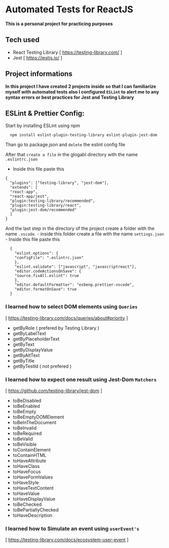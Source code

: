 # Automated Tests for ReactJS

__This is a personal project for practicing purposes__

## Tech used

* React Testing Library [ https://testing-library.com/ ]
* Jest [ https://jestjs.io/ ]                 

## Project informations

__In this project I have created 2 projects inside so that I can familiarize myself with automated tests also I configured `ESLint`  to alert me to any syntax errors or best practices for Jest and Testing Library__

## ESLint & Prettier Config:

Start by installing ESLint using npm

```
  npm install eslint-plugin-testing-library eslint-plugin-jest-dom
```

Than go to package.json and `delete` the eslint config file

After that `create a file` in the glogabl directory with the name `.eslintrc.json`
  - Inside this file paste this 
  
``` 
{
  "plugins": ["testing-library", "jest-dom"],
  "extends": [
  "react-app",
  "react-app/jest",
  "plugin:testing-library/recommended",
  "plugin:testing-library/react",
  "plugin:jest-dom/recommended"
  ]
}
```
  
  And the last step in the directory of the project create a folder with the name `.vscode`.
    - inside this folder create a file with the name `settings.json`
      - Inside this file paste this
      
```
  {
    "eslint.options": {
    "configFile": ".eslintrc.json"
    },
    "eslint.validate": ["javascript", "javascriptreact"],
    "editor.codeActionsOnSave": {
    "source.fixAll.eslint": true 
    },
    "editor.defaultFormatter": "esbenp.prettier-vscode",
    "editor.formatOnSave": true
  }
```

### I learned how to select DOM elements using `Queries` 

[ https://testing-library.com/docs/queries/about#priority ]   
 
* getByRole ( prefered by Testing Library )
* getByLabelText
* getByPlaceholderText
* getByText
* getByDisplayValue
* getByAltText
* getByTitle
* getByTestId ( not prefered )

### I learned  how to expect one result using Jest-Dom `Matchers` 

[ https://github.com/testing-library/jest-dom ]

* toBeDisabled
* toBeEnabled
* toBeEmpty
* toBeEmptyDOMElement
* toBeInTheDocument
* toBeInvalid
* toBeRequired
* toBeValid
* toBeVisible
* toContainElement
* toContainHTML
* toHaveAttribute
* toHaveClass
* toHaveFocus
* toHaveFormValues
* toHaveStyle
* toHaveTextContent
* toHaveValue
* toHaveDisplayValue
* toBeChecked
* toBePartiallyChecked
* toHaveDescription

### I learned how to Simulate an event using `userEvent's` 

[ https://testing-library.com/docs/ecosystem-user-event ]

